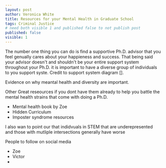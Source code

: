 ```yaml
---
layout: post
author: Veronica White
title: Resources for your Mental Health in Graduate School
tags: Criminal Justice
# need both visible 1 and published false to not publish post
published: false
visible: 1
---
```


The number one thing you can do is find a supportive Ph.D. advisor that you feel genually cares about your happieness and success. That being said your advisor doesn't and shouldn't be your entire support system throughout your Ph.D. it is important to have a diverse group of individuals to you support syste. Credit to support system diagram [].

Evidence on why meantal health and diversity are important. 

Other Great reseources if you dont have them already to help you battle the mental health strains that come with doing a Ph.D.
- Mental health book by  Zoe
- Hidden Curriculum
- Imposter syndrome resources

I also wan to point our that indidvuals in STEM that are underepresented and those with mutliple intersections generally have worse 

People to follow on social media
- Zoe 
- Victor
- 
